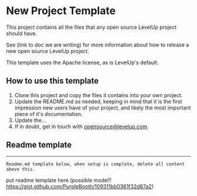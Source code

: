 # New Project Template

This project contains all the files that any open source LevelUp project should have.

See (link to doc we are writing) for more information about how to release a new open source LevelUp project.

This template uses the Apache license, as is LevelUp's default. 

## How to use this template

1. Clone this project and copy the files it contains into your own project.
2. Update the README.md as needed, keeping in mind that it is the first impression new users have of your project, and likely the most important piece of it's documentation.
3. Update the...
5. If in doubt, get in touch with opensource@levelup.com.

## Readme template

---- 

```
Readme.md template below, when setup is complete, delete all content above this.
```


put readme template here (possible model? https://gist.github.com/PurpleBooth/109311bb0361f32d87a2)
